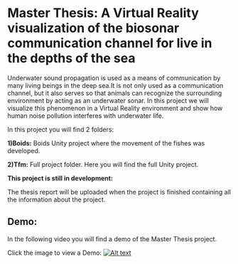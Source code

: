 # Master Thesis: A Virtual Reality visualization of the biosonar communication channel for live in the depths of the sea

Underwater sound propagation is used as a means of communication by many living beings in the deep sea.It is not only used as a communication channel, but it also serves so that animals can recognize the surrounding environment by acting as an underwater sonar. In this project we will visualize this phenomenon in a Virtual Reality environment and show how human noise pollution interferes with underwater life.

In this project you will find 2 folders:

**1)Boids:** Boids Unity project where the movement of the fishes was developed. 

**2)Tfm:** Full project folder. Here you will find the full Unity project.

**This project is still in development:**

The thesis report will be uploaded when the project is finished containing all the information about the project.


## Demo:

In the following video you will find a demo of the Master Thesis project.

Click the image to view a Demo:
[![Alt text](https://i9.ytimg.com/vi/AnN_gtZECcY/mq1.jpg?sqp=CP_2ivYF&rs=AOn4CLCtaoXQgHwFJECI2Cd1QykhIjVUAQ)](https://www.youtube.com/watch?v=AnN_gtZECcY)
